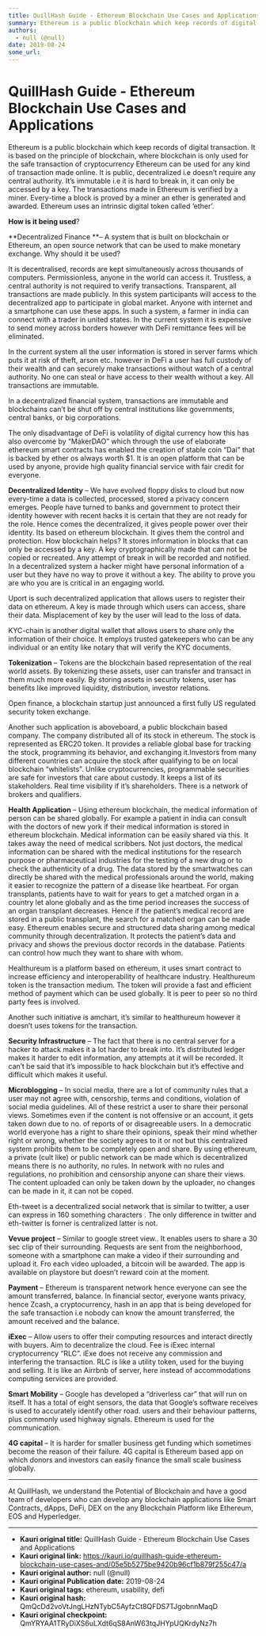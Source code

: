 ```yaml
---
title: QuillHash Guide - Ethereum Blockchain Use Cases and Applications
summary: Ethereum is a public blockchain which keep records of digital transaction. It is based on the principle of blockchain, where blockchain is only used for the safe transaction of cryptocurrency Ethereum can be used for any kind of transaction made online. It is public, decentralized i.e doesn’t require any central authority. It’s immutable i.e it is hard to break in, it can only be accessed by a key. The transactions made in Ethereum is verified by a miner. Every-time a block is proved by a miner
authors:
  - null (@null)
date: 2019-08-24
some_url: 
---
```


# QuillHash Guide - Ethereum Blockchain Use Cases and Applications


Ethereum is a public blockchain which keep records of digital transaction. It is based on  the principle of blockchain, where blockchain is only used for the safe transaction of cryptocurrency Ethereum can be used for any kind of transaction made online. It is public, decentralized i.e doesn’t require any central authority. It’s immutable i.e it is hard to break in, it can only be accessed by a key. The transactions made in Ethereum is verified by a miner. Every-time a block is proved by a miner an ether is  generated and awarded. Ethereum uses an intrinsic digital token called ‘ether’. 

**How is it being used**?

**Decentralized Finance **–
A system that is built on blockchain or Ethereum, an open source network that can be used to make monetary exchange. Why should it be used? 

It is decentralised, records are kept simultaneously across thousands of computers.
Permissionless, anyone in the world can access it. 
Trustless, a central authority is not required to verify transactions.
Transparent, all transactions are made publicly.
In this system participants will access to the decentralized app to participate in global market.  Anyone with internet and a smartphone can use these apps. In such a system, a farmer in india can connect with a trader in united states. In the current system it is expensive to send money across borders however with DeFi remittance fees will be eliminated. 

In the current system all the user information is  stored in server farms which puts it at risk of theft, arson etc. however in DeFi a user has full custody of their wealth and can securely make transactions without watch of a central authority. No one can steal or have access to their wealth without a key. All transactions are immutable. 

In a decentralized financial system, transactions are immutable and blockchains can’t be shut off by central institutions like governments, central banks, or big corporations.

The only  disadvantage of DeFi is volatility of digital currency how this has also overcome by “MakerDAO” which through the use of elaborate ethereum smart contracts has enabled the creation of stable coin “Dai” that is backed by ether os always worth $1. It  is an open platform that can be used by anyone, provide high quality financial service with fair credit for everyone. 

**Decentralized Identity** –
We have evolved floppy disks to cloud but now every-time a data is collected, processed, stored a privacy concern emerges. People have turned to banks and government to protect their identity however with recent hacks it is certain that they are not ready for the role. Hence comes the decentralized, it gives people power over their identity. Its based on ethereum blockchain. It gives them the control and protection. How blockchain helps? It stores information in blocks that can only be accessed by a key. A key cryptographically made that can not be copied or recreated. Any attempt of break in will be recorded and notified. In a decentralized system a hacker might  have personal information of a user but they have no way to prove it without a key. The ability to prove you are who you are is critical in an engaging world. 

Uport is such decentralized application that allows users to register their data on ethereum. A key is made through which users can access, share their data. Misplacement of key by the user will lead to the loss of data.

KYC-chain is another digital wallet that allows users to share only the information of their choice. It employs trusted gatekeepers who can be any individual or an entity like notary that will verify the KYC documents. 

**Tokenization** –
Tokens are the blockchain based representation of the real world assets. By tokenizing these assets, user can transfer and transact in them much more easily. By storing assets  in security tokens, user has benefits like improved liquidity, distribution, investor relations.           

Open finance, a blockchain startup just announced a first fully US regulated security token exchange.  

Another such application is aboveboard, a public blockchain based company. The company distributed all of its stock  in ethereum. The stock is represented as ERC20 token. It provides a reliable global base for tracking the stock, programming its behavior, and exchanging it.Investors from many different countries can acquire the stock after qualifying to be on local blockchain “whitelists”. Unlike cryptocurrencies, programmable securities are safe for investors that care about custody. It keeps a list of its stakeholders. Real time visibility if it’s shareholders. There is a network of brokers and qualifiers. 

**Health Application** –
Using ethereum blockchain, the medical information of person can be shared globally. For example a patient in india can consult with the doctors of new york if their medical information  is stored in ethereum blockchain. Medical information can be easily shared via this. It takes away the need of medical scribbers. Not just doctors, the medical information can be shared with the medical institutions for the research purpose or pharmaceutical industries for the testing of a new drug or to check the authenticity of a drug. The data stored by the smartwatches can directly be shared with the medical professionals around the world, making it easier to recognize the pattern of a disease like heartbeat. For organ transplants, patients have to wait for years to get a matched organ in a country let alone globally and as the time period increases the success of an organ transplant decreases. Hence if the patient’s medical record are stored in a public transplant, the search for a matched organ can be made easy. Ethereum enables secure and structured data sharing among medical community through decentralization. It protects the patient’s data and privacy and shows the previous doctor records in the database. Patients can control how much they want to share with whom. 

Healthureum is a platform based on ethereum, it uses smart contract to increase efficiency and interoperability of healthcare industry. Healthureum token is the transaction medium. The token will provide a fast and efficient method of payment which can be used globally. It is peer to peer so no third party fees is involved. 

Another such initiative is amchart, it’s similar to healthureum however it doesn’t uses tokens for the transaction. 

**Security Infrastructure** –
The fact that there is no central server for a hacker to attack makes it a lot harder to break into. It’s distributed ledger makes it  harder to edit information, any attempts at it will be recorded. It can’t be said that it’s impossible to hack blockchain but it’s effective and difficult which makes it  useful. 

**Microblogging** –
In social media, there are a lot of community rules that a user may not agree with, censorship, terms and conditions, violation of social media guidelines. All of these restrict a user to share their personal views. Sometimes even if the content is not offensive or an account, it gets taken down due to no. of reports of or disagreeable users. In a democratic world everyone has a right to share their opinions, speak their mind whether right or wrong, whether the society agrees to it or not but  this centralized system prohibits them to be completely open and share. By using ethereum, a private (cult like) or public network can be made which is decentralized means there is no authority, no rules. In network with no rules and regulations, no prohibition and censorship anyone can share their views. The content uploaded can only be taken down by the uploader, no changes can be made in it, it can not be coped. 

Eth-tweet is a decentralized social network  that is similar to twitter, a user can express in 160 something characters . The only difference in twitter and  eth-twitter is forner is centralized latter is not. 

**Vevue project** –
Similar to google street view.. It enables users to share  a 30 sec clip of their surrounding. Requests are sent from the neighborhood, someone with a smartphone can make a video if their surrounding and upload it. Fro each video uploaded, a bitcoin will be awarded. The app is available on playstore but doesn’t reward coin at the moment.

**Payment** – 
Ethereum is transparent network hence everyone can see the amount transferred, balance. In financial sector, everyone wants privacy, hence Zcash, a cryptocurrency, hash in an app that is being developed for the  safe transaction i.e nobody can know the amount transferred, the amount received and the balance.  

**iExec** –
Allow users to offer their computing resources and interact directly with buyers. Aim to decentralize the cloud. Fee is iExec internal cryptocurrency “RLC”. iExe does not receive any commission and interfering the transaction. RLC is like a utility token, used for the buying and selling. It is like an Airrbnb of server, here instead of accommodations computing services are provided. 

**Smart Mobility** –
Google has developed a “driverless car” that will run on itself. It has a total of eight sensors,  the data that Google’s software receives is used to accurately identify other road. users and their behaviour patterns, plus commonly used highway signals. Ethereum is used for the communication. 

**4G capital** –
It is harder for smaller business get funding  which sometimes become the reason of their failure. 4G capital is Ethereum based app on which donors and investors can easily finance the small scale business globally.


--------------------------------------------------------------------------------------------------------------------------------------------------------------------------------------------------

At QuillHash, we understand the Potential of Blockchain and have a good team of developers who can develop any blockchain applications like Smart Contracts, dApps, DeFi, DEX on the any Blockchain Platform like Ethereum, EOS and Hyperledger. 


---

- **Kauri original title:** QuillHash Guide - Ethereum Blockchain Use Cases and Applications
- **Kauri original link:** https://kauri.io/quillhash-guide-ethereum-blockchain-use-cases-and/05e5b5275be9420b96cf1b879f255c47/a
- **Kauri original author:** null (@null)
- **Kauri original Publication date:** 2019-08-24
- **Kauri original tags:** ethereum, usability, defi
- **Kauri original hash:** QmQcDd2voVtJngLHzNTybC5AyfzCt8QFDS7TJgobnnMaqD
- **Kauri original checkpoint:** QmYRYAA1TRyDiXS6uLXdt6qS8AnW63tqJHYpUQKrdyNz7h



